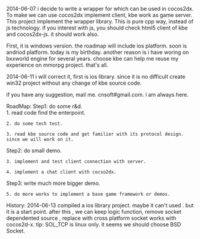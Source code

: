 2014-06-07  i decide to write a wrapper for which can be used in cocos2dx. To make we can use cocos2dx implement client, kbe work as game server. This project implement the wrapper library. This is pure cpp way, instead of js technology. if you interest with js, you should check html5 client of kbe and cocos2dx-js. it should work also.   

First, it is windows version. the roadmap will include ios platform. soon is andriod platform.  today is my birthday. another reason is i have woring on bxxworld engine for several years. choose kbe can help me reuse my experience on mmorpg project. that's all. 

2014-06-11 i will correct it, first is  ios library. since it is no difficult create win32 project without any change of kbe source  code. 

if you have any suggestion, mail me. cnsoft#gmail.com. i am always here. 


RoadMap: 
  Step1: do some r&d.  
    1. read code find the enterpoint. 
    
    2. do some tech test. 
    
    3. read kbe source code and get familier with its protocol design. since we will work on it. 
    
  Step2: do small demo.
  
    3. implement and test client connection with server. 
    
    4. implement a chat client with cocso2dx.
    
  Step3: write much more bigger demo.
  
    5. do more works to implement a base game framework or demos.




History:
  2014-06-13 compiled a ios library project. maybe it can't used . but it is a start point. after this , we can keep logic function, remove socket dependented source , replace with  cross platform socket works with cocos2d-x. 
  tip:  SOL_TCP is linux only. it seems we should choose  BSD Socket. 
